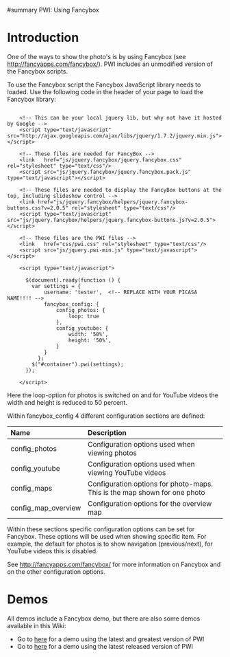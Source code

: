 ﻿#summary PWI: Using Fancybox

# Introduction #

One of the ways to show the photo's is by using Fancybox (see http://fancyapps.com/fancybox/). PWI includes an unmodified version of the Fancybox scripts.

To use the Fancybox script the Fancybox JavaScript library needs to loaded. Use the following code in the header of your page to load the Fancybox library:

```

    <!-- This can be your local jquery lib, but why not have it hosted by Google -->
    <script type="text/javascript" src="http://ajax.googleapis.com/ajax/libs/jquery/1.7.2/jquery.min.js"></script>

    <!-- These files are needed for FancyBox -->
    <link   href="js/jquery.fancybox/jquery.fancybox.css" rel="stylesheet" type="text/css"/>
    <script src="js/jquery.fancybox/jquery.fancybox.pack.js" type="text/javascript"></script>
    
    <!-- These files are needed to display the FancyBox buttons at the top, including slideshow control --> 
    <link href="js/jquery.fancybox/helpers/jquery.fancybox-buttons.css?v=2.0.5" rel="stylesheet" type="text/css"/>
    <script type="text/javascript" src="js/jquery.fancybox/helpers/jquery.fancybox-buttons.js?v=2.0.5"></script>

    <!-- These files are the PWI files -->
    <link   href="css/pwi.css" rel="stylesheet" type="text/css"/>
    <script src="js/jquery.pwi-min.js" type="text/javascript"></script>

    <script type="text/javascript">

      $(document).ready(function () {
        var settings = {
            username: 'tester',  <!-- REPLACE WITH YOUR PICASA NAME!!!! -->
            fancybox_config: {
                config_photos: {
                    loop: true
                },
                config_youtube: {
                    width: '50%',
                    height: '50%',
                }
            }
          };
        $("#container").pwi(settings);
      });

    </script>

```

Here the loop-option for photos is switched on and for YouTube videos the width and height is reduced to 50 percent.

Within fancybox\_config 4 different configuration sections are defined:

| Name | Description |
|:-----|:------------|
| config\_photos | Configuration options used when viewing photos |
| config\_youtube | Configuration options used when viewing YouTube videos |
| config\_maps | Configuration options for photo-maps. This is the map shown for one photo |
| config\_map\_overview | Configuration options for the overview map |

Within these sections specific configuration options can be set for Fancybox. These options will be used when showing specific item. For example, the default for photos is to show navigation (previous/next), for YouTube videos this is disabled.

See http://fancyapps.com/fancybox/ for more information on Fancybox and on the other configuration options.

# Demos #

All demos include a Fancybox demo, but there are also some demos available in this Wiki:
  * Go to [here](FancyBoxDemoLatest.md) for a demo using the latest and greatest version of PWI
  * Go to [here](FancyBoxDemoCurrent.md) for a demo using the latest released version of PWI